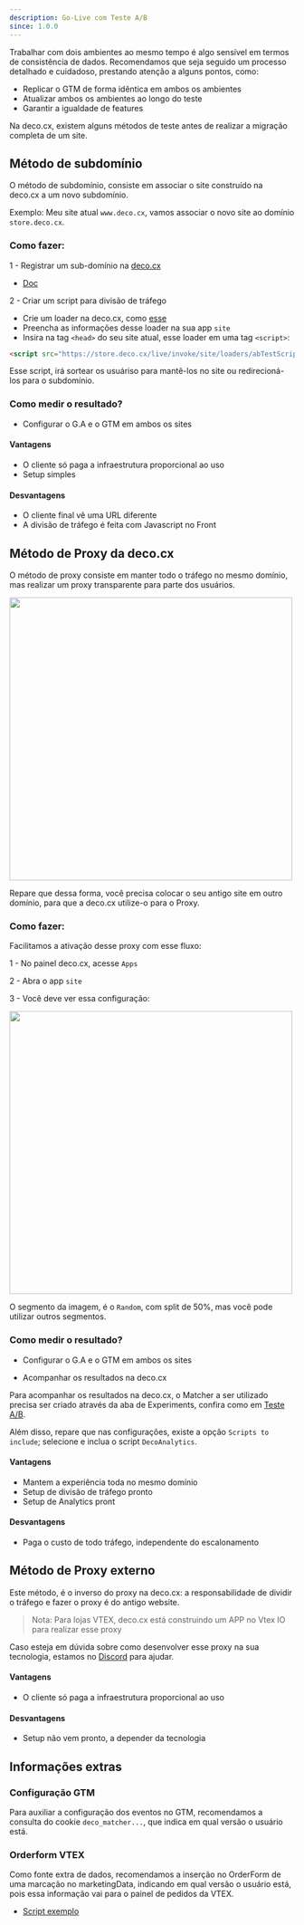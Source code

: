 ```yaml
---
description: Go-Live com Teste A/B
since: 1.0.0
---
```


Trabalhar com dois ambientes ao mesmo tempo é algo sensível em termos de consistência de dados. Recomendamos que seja seguido um processo detalhado e cuidadoso, prestando atenção a alguns pontos, como:

- Replicar o GTM de forma idêntica em ambos os ambientes
- Atualizar ambos os ambientes ao longo do teste
- Garantir a igualdade de features

Na deco.cx, existem alguns métodos de teste antes de realizar a migração completa de um site.

## Método de subdomínio

O método de subdomínio, consiste em associar o site construído na deco.cx a um novo subdomínio.

Exemplo: 
Meu site atual ``www.deco.cx``, vamos associar o novo site ao domínio ``store.deco.cx``.

### Como fazer:

1 - Registrar um sub-domínio na [deco.cx](http://deco.cx)

- [Doc](https://deco.cx/docs/en/getting-started/custom-domains/)

2 - Criar um script para divisão de tráfego

- Crie um loader na deco.cx, como [esse](https://gist.github.com/guitavano/aca72370b74081289d5d2b86143828e6)
- Preencha as informações desse loader na sua app ``site``
- Insira na tag ``<head>`` do seu site atual, esse loader em uma tag ``<script>``:

```html
<script src="https://store.deco.cx/live/invoke/site/loaders/abTestScript.ts"></script>
```

Esse script, irá sortear os usuáriso para mantê-los no site ou redirecioná-los para o subdomínio.

### Como medir o resultado?

- Configurar o G.A e o GTM em ambos os sites

#### Vantagens

- O cliente só paga a infraestrutura proporcional ao uso
- Setup simples

#### Desvantagens

- O cliente final vê uma URL diferente
- A divisão de tráfego é feita com Javascript no Front

## Método de Proxy da deco.cx

O método de proxy consiste em manter todo o tráfego no mesmo domínio, mas realizar um proxy transparente para parte dos usuários.

<img src="https://deco-sites-assets.s3.sa-east-1.amazonaws.com/starting/650953a6-0ae4-448d-b911-943565cf9094/Screenshot-2024-09-04-at-09.58.03.png" width="500">

Repare que dessa forma, você precisa colocar o seu antigo site em outro domínio, para que a deco.cx utilize-o para o Proxy.

### Como fazer:

Facilitamos a ativação desse proxy com esse fluxo:

1 - No painel deco.cx, acesse ``Apps``

2 - Abra o app ``site``

3 - Você deve ver essa configuração:

<img src="https://deco-sites-assets.s3.sa-east-1.amazonaws.com/starting/bdacf591-d141-44b5-b85c-3c4068c67c8a/Screenshot-2024-09-04-at-09.59.05.png" width="500">

O segmento da imagem, é o ``Random``, com split de 50%, mas você pode utilizar outros segmentos.

### Como medir o resultado?

- Configurar o G.A e o GTM em ambos os sites

- Acompanhar os resultados na deco.cx

Para acompanhar os resultados na deco.cx, o Matcher a ser utilizado precisa ser criado através da aba de Experiments, confira como em [Teste A/B](https://deco.cx/docs/pt/developing-capabilities/apps/ab-test).

Além disso, repare que nas configurações, existe a opção ``Scripts to include``; selecione e inclua o script ``DecoAnalytics``.

#### Vantagens

- Mantem a experiência toda no mesmo domínio
- Setup de divisão de tráfego pronto
- Setup de Analytics pront

#### Desvantagens

- Paga o custo de todo tráfego, independente do escalonamento

## Método de Proxy externo

Este método, é o inverso do proxy na deco.cx: a responsabilidade de dividir o tráfego e fazer o proxy é do antigo website.

> Nota: Para lojas VTEX, deco.cx está construindo
> um APP no Vtex IO para realizar esse proxy 

Caso esteja em dúvida sobre como desenvolver esse proxy na sua tecnologia, estamos no [Discord](https://deco.cx/discord) para ajudar.

#### Vantagens

- O cliente só paga a infraestrutura proporcional ao uso

#### Desvantagens

- Setup não vem pronto, a depender da tecnologia

## Informações extras

### Configuração GTM

Para auxiliar a configuração dos eventos no GTM, recomendamos a consulta do cookie ``deco_matcher...``, que indica em qual versão o usuário está.

### Orderform VTEX

Como fonte extra de dados, recomendamos a inserção no OrderForm de uma marcação no marketingData, indicando em qual versão o usuário está, pois essa informação vai para o painel de pedidos da VTEX.

- [Script exemplo](https://gist.github.com/guitavano/6de5f1068c85800b0702937b97c51ef2)